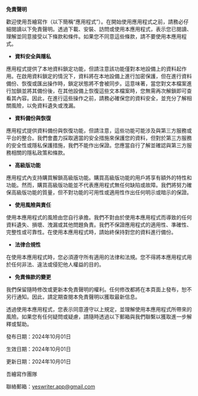 **免責聲明**

歡迎使用吾繪寫作（以下簡稱“應用程式”）。在開始使用應用程式之前，請務必仔細閱讀以下免責聲明。透過下載、安裝、訪問或使用本應用程式，表示您已閱讀、理解並同意接受以下條款和條件。如果您不同意這些條款，請不要使用本應用程式。

- **資料安全與隱私**

應用程式提供了本地資料鎖定功能，但請注意該功能僅對本地設備上的資料起作用。在啟用資料鎖定的情況下，資料將在本地設備上進行加密保護，但在進行資料備份、恢復或匯出操作時，鎖定狀態將不會被同步。這意味著，當您對文本檔案進行加鎖並將其備份後，在其他設備上恢復這些文本檔案時，您無需再次解鎖即可查看其內容。因此，在進行這些操作之前，請務必確保您的資料安全，並充分了解相關風險，以免資料遺失或洩漏。

- **資料備份與恢復**

應用程式提供資料備份與恢復功能，但請注意，這些功能可能涉及與第三方服務或平台的整合。我們會盡力採取適當的安全措施來保護您的資料，但對於第三方服務的安全性或隱私保護措施，我們不能作出保證。您應當自行了解並確認與第三方服務相關的隱私政策和條款。

- **高級版功能**

應用程式內支持購買解鎖高級版功能。購買高級版功能的用戶將享有額外的特性和功能。然而，購買高級版功能並不代表應用程式無任何缺陷或故障。我們將努力確保高級版功能的質量，但不對功能的可用性或適用性作出任何明示或暗示的保證。

- **使用風險與責任**

使用本應用程式的風險由您自行承擔。我們不對由於使用本應用程式而導致的任何資料遺失、損壞、洩漏或其他問題負責。我們不保證應用程式的適用性、準確性、完整性或可靠性。在使用本應用程式時，請始終保持對您的資料進行備份。

- **法律合規性**

在使用本應用程式時，您必須遵守所有適用的法律和法規。您不得將本應用程式用於任何非法、違法或侵犯他人權益的目的。

- **免責條款的變更**

我們保留隨時修改或更新本免責聲明的權利。任何修改都將在本頁面上發布，恕不另行通知。因此，請定期查閱本免責聲明以獲取最新信息。

透過使用本應用程式，您表示同意遵守以上規定，並理解使用本應用程式所帶來的風險。如果您有任何疑問或疑慮，請隨時透過以下郵箱與我們聯繫以獲取進一步解釋或幫助。

發布日期：2024年10月01日

生效日期：2024年10月01日

更新日期：2024年10月01日

吾繪寫作團隊

聯絡郵箱：yeswriter.app@gmail.com